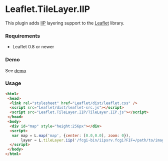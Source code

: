 Leaflet.TileLayer.IIP
===================
This plugin adds [IIP][] layering support to the [Leaflet][] library.

### Requirements
* Leaflet 0.8 or newer

### Demo
See [demo][]

### Usage

```html
<html>
 <head>
  <link rel="stylesheet" href="Leaflet/dist/leaflet.css" />
  <script src="Leaflet/dist/leaflet-src.js"></script>
  <script src="Leaflet.TileLayer.IIP/TileLayer.IIP.js"></script>
 </head>
 <body>
  <div id="map" style="height:256px"></div>
  <script>
   var map = L.map('map', {center: [0.0,0.0], zoom: 0}),
       layer = L.tileLayer.iip('/fcgi-bin/iipsrv.fcgi?FIF=/path/to/image.ptif').addTo(map);
  </script>
 </body>
</html>
```

[Leaflet]:http://leafletjs.com
[IIP]:http://iipimage.sourceforge.net
[demo]:http://image.iap.fr/iip
